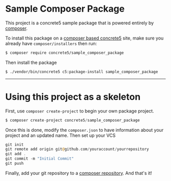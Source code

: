 # Sample Composer Package
This project is a concrete5 sample package that is powered entirely by [composer](https://getcomposer.org).

To install this package on a [composer based concrete5](https://github.com/concrete5/composer) site, make sure you already have `composer/installers` then run:

```sh
$ composer require concrete5/sample_composer_package
```

Then install the package

```sh
$ ./vendor/bin/concrete5 c5:package-install sample_composer_package
```


----

# Using this project as a skeleton

First, use `composer create-project` to begin your own package project.

```php
$ composer create-project concrete5/sample_composer_package
```

Once this is done, modify the `composer.json` to have information about your project and an updated name.
Then set up your VCS

```php
git init
git remote add origin git@github.com/youraccount/yourrepository
git add .
git commit -m "Initial Commit"
git push
```

Finally, add your git repository to a [composer repository](https://packagist.org/). And that's it!
